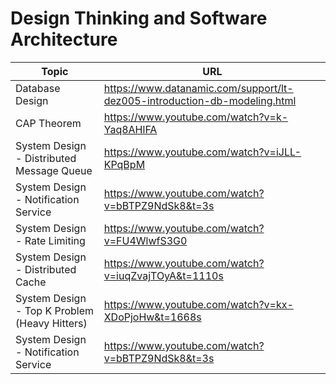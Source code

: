 # Design Thinking and Software Architecture


| Topic | URL |
| --- | --- |
| Database Design | https://www.datanamic.com/support/lt-dez005-introduction-db-modeling.html |
| CAP Theorem | https://www.youtube.com/watch?v=k-Yaq8AHlFA |
| System Design - Distributed Message Queue | https://www.youtube.com/watch?v=iJLL-KPqBpM|
| System Design - Notification Service | https://www.youtube.com/watch?v=bBTPZ9NdSk8&t=3s|
| System Design  - Rate Limiting | https://www.youtube.com/watch?v=FU4WlwfS3G0|
| System Design  - Distributed Cache |https://www.youtube.com/watch?v=iuqZvajTOyA&t=1110s|
| System Design - Top K Problem (Heavy Hitters)| https://www.youtube.com/watch?v=kx-XDoPjoHw&t=1668s|
| System Design - Notification Service | https://www.youtube.com/watch?v=bBTPZ9NdSk8&t=3s|
